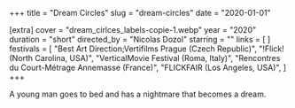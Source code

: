 +++
title = "Dream Circles"
slug = "dream-circles"
date = "2020-01-01"

[extra]
cover = "dream_cirlces_labels-copie-1.webp"
year = "2020"
duration = "short"
directed_by = "Nicolas Dozol"
starring = ""
links = [
]
festivals = [
    "Best Art Direction;Vertifilms Prague (Czech Republic)",
    "!Flick! (North Carolina, USA)",
    "VerticalMovie Festival (Roma, Italy)",
    "Rencontres du Court-Métrage Annemasse (France)",
    "FLICKFAIR (Los Angeles, USA)",
]
+++

A young man goes to bed and has a nightmare that becomes a dream.
